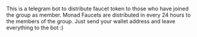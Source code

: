 This is a telegram bot to distribute faucet token to those who have joined the group as member.
Monad Faucets are distributed in every 24 hours to the members of the group.
Just send your wallet address and leave everything to the bot :)
